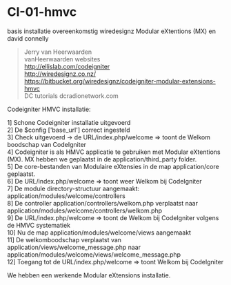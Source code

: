 CI-01-hmvc
==========
basis installatie overeenkomstig wiredesignz Modular eXtentions (MX) en david connelly 

> Jerry van Heerwaarden <br/>
> vanHeerwaarden websites <br/>
> http://ellislab.com/codeigniter <br/> 
> http://wiredesignz.co.nz/ <br/> 
> https://bitbucket.org/wiredesignz/codeigniter-modular-extensions-hmvc <br/>
> DC tutorials dcradionetwork.com <br/>


Codeigniter HMVC installatie:

1] Schone Codeigniter installatie uitgevoerd <br/>
2] De $config ['base_url'] correct ingesteld <br/>
3] Check uitgevoerd -> de URL/index.php/welcome => toont de Welkom boodschap van CodeIgniter <br/>
4] Codeigniter is als HMVC applicatie te gebruiken met Modular eXtentions (MX). MX hebben we geplaatst in de application/third_party folder. <br/>
5] De core-bestanden van Modulaire eXtensies in de map application/core geplaatst. <br/>
6] De URL/index.php/welcome => toont weer Welkom bij CodeIgniter <br/>
7] De module directory-structuur aangemaakt: application/modules/welcome/controllers <br/>
8] De controller application/controllers/welkom.php verplaatst naar application/modules/welcome/controllers/welkom.php <br/>
9] De URL/index.php/welcome => toont de Welkom bij CodeIgniter volgens de HMVC systematiek <br/>
10] Nu de map application/modules/welcome/views aangemaakt <br/>
11] De welkomboodschap verplaatst van application/views/welcome_message.php naar application/modules/welcome/views/welcome_message.php <br/>
12] Toegang tot de URL/index.php/welcome => toont Welkom bij CodeIgniter <br/>

We hebben een werkende Modular eXtensions installatie.
